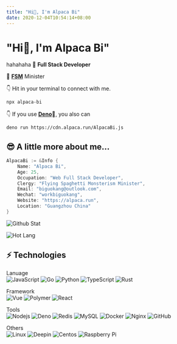 ```yaml
---
title: "Hi👋, I'm Alpaca Bi"
date: 2020-12-04T10:54:14+08:00
---
```


# **"Hi👋, I'm Alpaca Bi"**
hahahaha
👷 **Full Stack Developer**  

🤵 [**FSM**](https://fsmpirate.com/Registry?txnid=333489806T734764H) Minister  


👇 Hit in your terminal to connect with me.
```bash
npx alpaca-bi
```
👇 If you use [**Deno**](https://deno.land)🦕, you also can 
```bash
deno run https://cdn.alpaca.run/AlpacaBi.js
```

## 😎 A little more about me...  

```go
AlpacaBi := &Info { 
    Name: "Alpaca Bi",
    Age: 25,
    Occupation: "Web Full Stack Developer",
    Clergy: "Flying Spaghetti Monsterism Minister",
    Email: "biguokang@outlook.com",
    Wechat: "workbiguokang",
    Website: "https://alpaca.run",
    Location: "Guangzhou China"
}
```

![Github Stat](https://github-stat.alpaca.run/api?username=alpacabi&show_icons=true&include_all_commits=true&line_height=32&title_color=f90&bg_color=000000&icon_color=ffffff&text_color=f90&hide_border=true#gitstat)

![Hot Lang](https://github-stat.alpaca.run/api/top-langs?username=alpacabi&layout=compact&title_color=f90&bg_color=000000&icon_color=ffffff&text_color=f90&hide_border=true&card_width=445#gitstat)


## ⚡ Technologies

Lanuage  
![JavaScript](https://img.shields.io/badge/-JavaScript-black?style=flat-square&logo=javascript)
![Go](https://img.shields.io/badge/-Go-black?style=flat-square&logo=Go)
![Python](https://img.shields.io/badge/-Python-black?style=flat-square&logo=Python)
![TypeScript](https://img.shields.io/badge/-TypeScript-007ACC?style=flat-square&logo=typescript)
![Rust](https://img.shields.io/badge/-Rust-000000?style=flat-square&logo=Rust)


Framework  
![Vue](https://img.shields.io/badge/-Vue-000000?style=flat-square&logo=Vue.js)
![Polymer](https://img.shields.io/badge/-Polymer-black?style=flat-square&logo=polymer-project)
![React](https://img.shields.io/badge/-React-black?style=flat-square&logo=react)

Tools  
![Nodejs](https://img.shields.io/badge/-Nodejs-black?style=flat-square&logo=Node.js)
![Deno](https://img.shields.io/badge/-Deno-black?style=flat-square&logo=Deno)
![Redis](https://img.shields.io/badge/-Redis-black?style=flat-square&logo=Redis)
![MySQL](https://img.shields.io/badge/-MySQL-black?style=flat-square&logo=mysql)
![Docker](https://img.shields.io/badge/-Docker-black?style=flat-square&logo=Docker)
![Nginx](https://img.shields.io/badge/-Nginx-black?style=flat-square&logo=Nginx)
![GitHub](https://img.shields.io/badge/-GitHub-181717?style=flat-square&logo=github)


Others  
![Linux](https://img.shields.io/badge/-Linux-black?style=flat-square&logo=Linux)
![Deepin](https://img.shields.io/badge/-Deepin-007CFF?style=flat-square&logo=deepin)
![Centos](https://img.shields.io/badge/-Centos-262577?style=flat-square&logo=Centos)
![Raspberry Pi](https://img.shields.io/badge/-Raspberry%20Pi-C51A4A?style=flat-square&logo=Raspberry-Pi)
